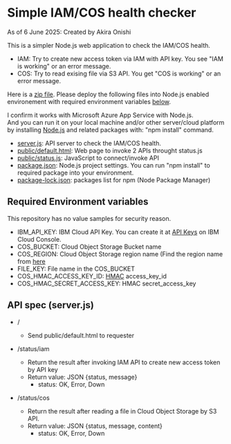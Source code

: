 # Simple IAM/COS health checker

As of 6 June 2025: Created by Akira Onishi

This is a simpler Node.js web application to check the IAM/COS health.

* IAM: Try to create new access token via IAM with API key. You see "IAM is working" or an error message.
* COS: Try to read exising file via S3 API.  You get "COS is working" or an error message.

Here is a [zip file](https://github.com/IBM/japan-technology/blob/main/ibm-cloud/monitoring/IamCOS/iamcos20250606.zip).
Please deploy the following files into Node.js enabled environement with required environment variables [below](https://github.com/IBM/japan-technology/blob/main/ibm-cloud/monitoring/IamCOS/readme.md#required-environment-variables).

I confirm it works with Microsoft Azure App Service with Node.js.  
And you can run it on your local machine and/or other server/cloud platform by installing [Node.js](https://nodejs.org/en/download) and related packages with:
"npm install" command.


* [server.js](https://github.com/IBM/japan-technology/blob/main/ibm-cloud/monitoring/IamCOS/server.js): API server to check the IAM/COS health.
* [public/default.html](https://github.com/IBM/japan-technology/blob/main/ibm-cloud/monitoring/IamCOS/public/default.html): Web page to invoke 2 APIs throught status.js
* [public/status.js](https://github.com/IBM/japan-technology/tree/main/ibm-cloud/monitoring/IamCOS/public/js): JavaScript to connect/invoke API
* [package.json](https://github.com/IBM/japan-technology/blob/main/ibm-cloud/monitoring/IamCOS/package.json): Node.js project settings. You can run "npm install" to required package into your environment.
* [package-lock.json](https://github.com/IBM/japan-technology/blob/main/ibm-cloud/monitoring/IamCOS/package-lock.json): packages list for npm (Node Package Manager)

## Required Environment variables
This repository has no value samples for security reason.

* IBM_API_KEY: IBM Cloud API Key.  You can create it at [API Keys](https://cloud.ibm.com/iam/apikeys) on IBM Cloud Console.
* COS_BUCKET: Cloud Object Storage Bucket name
* COS_REGION: Cloud Object Storage region name (Find the region name from [here](https://cloud.ibm.com/docs/cloud-object-storage?topic=cloud-object-storage-endpoints)
* FILE_KEY: File name in the COS_BUCKET
* COS_HMAC_ACCESS_KEY_ID: [HMAC](https://cloud.ibm.com/docs/cloud-object-storage?topic=cloud-object-storage-uhc-hmac-credentials-main) access_key_id
* COS_HMAC_SECRET_ACCESS_KEY: HMAC secret_access_key

## API spec (server.js)

- /
    - Send public/default.html to requester

- /status/iam
    - Return the result after invoking IAM API to create new access token by API key
    - Return value: JSON {status, message}
        - status: OK, Error, Down

- /status/cos
    - Return the result after reading a file in Cloud Object Storage by S3 API.
    - Return value: JSON {status, message, content}
        - status: OK, Error, Down

